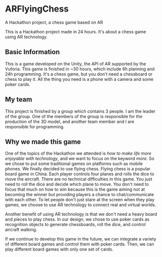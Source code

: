 # ARFlyingChess
A Hackathon project, a chess game based on AR

This is a Hackathon project made in 24 hours. It's about a chess game using AR technology.

## Basic Information

This is a game developed on the Unity, the API of AR supported by the Vuforia. This game is finished in ~30 hours, which include 6h planning and 24h programming. It's a chess game, but you don't need a chessboard or chess to play it. All the thing you need is a phone with a camera and some poker cards.

## My team

This project is finished by a group which contains 3 people. I am the leader of the group. One of the members of the group is responsible for the production of the 3D model, and another team member and I are responsible for programming.

## Why we made this game

One of the topics of the Hackathon we attended is *how to make life more enjoyable with technology*, and we want to focus on the keyword *more*. So we chose to put some traditional games on platforms such as mobile phones. We finally decided to use flying chess. Flying chess is a popular board game in China. Each player controls four planes and rolls the dice to move the aircraft. There are no technical difficulties in this game. You just need to roll the dice and decide which plane to move. You don't need to focus that much on how to win because this is the game aiming not at becoming the winner but providing players a chance to chat/communicate with each other. To let people don't just stare at the screen when they play games, we choose to use AR technology to connect real and virtual worlds.

Another benefit of using AR technology is that we don't need a heavy board and pieces to play chess. In our design, we chose to use poker cards as recognition objects to generate chessboards, roll the dice, and control aircraft walking.

If we continue to develop this game in the future, we can integrate a variety of different board games and control them with poker cards. Then, we can play different board games with only one set of cards.
